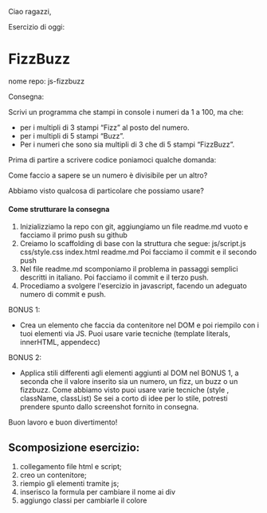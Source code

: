 
Ciao ragazzi,

Esercizio di oggi: 
# FizzBuzz
nome repo: js-fizzbuzz

Consegna:

Scrivi un programma che stampi in console i numeri da 1 a 100, ma che:

- per i multipli di 3 stampi “Fizz” al posto del numero.
- per i multipli di 5 stampi “Buzz”.
- Per i numeri che sono sia multipli di 3 che di 5 stampi “FizzBuzz”.

Prima di partire a scrivere codice poniamoci qualche domanda:

Come faccio a sapere se un numero è divisibile per un altro?

Abbiamo visto qualcosa di particolare che possiamo usare?
#### Come strutturare la consegna

1. Inizializziamo la repo con git, aggiungiamo un file readme.md vuoto e facciamo il primo push su github
2. Creiamo lo scaffolding di base con la struttura che segue:
js/script.js
css/style.css
index.html
readme.md
Poi facciamo il commit e il secondo push
3. Nel file readme.md scomponiamo il problema in passaggi semplici descritti in italiano. Poi facciamo il commit e il terzo push.
4. Procediamo a svolgere l'esercizio in javascript,  facendo un adeguato numero di commit e push.

BONUS 1:
- Crea un elemento che faccia da contenitore nel DOM e poi riempilo con i tuoi elementi via JS.
Puoi usare varie tecniche  (template literals, innerHTML, appendecc)

BONUS 2:
-  Applica stili differenti agli elementi aggiunti al DOM nel BONUS 1, a seconda che il valore inserito sia un numero, un fizz, un buzz o un fizzbuzz.
Come abbiamo visto puoi  usare varie tecniche (style , className, classList)
 Se sei a corto di idee per lo stile, potresti prendere spunto dallo screenshot fornito in consegna.

Buon lavoro e buon divertimento!




## Scomposizione esercizio:
1. collegamento file html e script;
2. creo un contenitore;
3. riempio gli elementi tramite js;
4. inserisco la formula per cambiare il nome ai div
5. aggiungo classi per cambiarle il colore